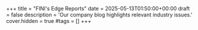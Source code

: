 +++
title = "FINI's Edge Reports"
date = 2025-05-13T01:50:00+00:00
draft = false
description = 'Our company blog highlights relevant industry issues.'
cover.hidden = true
#tags = []
+++

